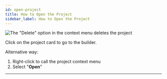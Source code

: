 ```yaml
---
id: open-project
title: How to Open the Project
sidebar_label: How to Open the Project
---
```


![The "Delete" option in the context menu deletes the project](/scr/dashboard-open-project.png)

Click on the project card to go to the builder.

Alternative way:

1.  Right-click to call the project context menu
2.  Select "**Open**"

---
